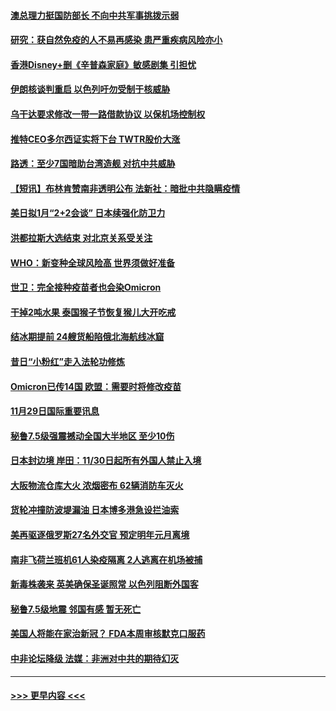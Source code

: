 #### [澳总理力挺国防部长 不向中共军事挑拨示弱](../pages/prog202/a103280631.md?t=11300601) 
#### [研究：获自然免疫的人不易再感染 患严重疾病风险亦小](../pages/prog202/a103280670.md?t=11300601) 
#### [香港Disney+删《辛普森家庭》敏感剧集 引担忧](../pages/prog202/a103280656.md?t=11300601) 
#### [伊朗核谈判重启 以色列吁勿受制于核威胁](../pages/prog202/a103280603.md?t=11300601) 
#### [乌干达要求修改一带一路借款协议 以保机场控制权](../pages/prog202/a103280577.md?t=11300601) 
#### [推特CEO多尔西证实将下台 TWTR股价大涨](../pages/prog202/a103280536.md?t=11300601) 
#### [路透：至少7国暗助台湾造舰 对抗中共威胁](../pages/prog202/a103280502.md?t=11300601) 
#### [【短讯】布林肯赞南非透明公布 法新社：暗批中共隐瞒疫情](../pages/prog202/a103280595.md?t=11300601) 
#### [美日拟1月“2+2会谈”  日本续强化防卫力](../pages/prog202/a103280522.md?t=11300601) 
#### [洪都拉斯大选结束 对北京关系受关注](../pages/prog202/a103280519.md?t=11300601) 
#### [WHO：新变种全球风险高 世界须做好准备](../pages/prog202/a103280330.md?t=11300601) 
#### [世卫：完全接种疫苗者也会染Omicron](../pages/prog202/a103280491.md?t=11300601) 
#### [干掉2吨水果 泰国猴子节恢复猴儿大开吃戒](../pages/prog202/a103280300.md?t=11300601) 
#### [结冰期提前 24艘货船陷俄北海航线冰窟](../pages/prog202/a103280318.md?t=11300601) 
#### [昔日“小粉红”走入法轮功修炼](../pages/prog202/a103280393.md?t=11300601) 
#### [Omicron已传14国 欧盟：需要时将修改疫苗](../pages/prog202/a103280323.md?t=11300601) 
#### [11月29日国际重要讯息](../pages/prog202/a103280321.md?t=11300601) 
#### [秘鲁7.5级强震撼动全国大半地区 至少10伤](../pages/prog202/a103280239.md?t=11300601) 
#### [日本封边境 岸田：11/30日起所有外国人禁止入境](../pages/prog202/a103280238.md?t=11300601) 
#### [大阪物流仓库大火 浓烟密布 62辆消防车灭火](../pages/prog202/a103280209.md?t=11300601) 
#### [货轮冲撞防波堤漏油 日本博多港急设拦油索](../pages/prog202/a103280192.md?t=11300601) 
#### [美再驱逐俄罗斯27名外交官 预定明年元月离境](../pages/prog202/a103280122.md?t=11300601) 
#### [南非飞荷兰班机61人染疫隔离 2人逃离在机场被捕](../pages/prog202/a103280099.md?t=11300601) 
#### [新毒株袭来 英美确保圣诞照常 以色列阻断外国客](../pages/prog202/a103280012.md?t=11300601) 
#### [秘鲁7.5级地震 邻国有感 暂无死亡](../pages/prog202/a103279998.md?t=11300601) 
#### [美国人将能在家治新冠？ FDA本周审核默克口服药](../pages/prog202/a103279986.md?t=11300601) 
#### [中非论坛降级 法媒：非洲对中共的期待幻灭](../pages/prog202/a103279983.md?t=11300601) 

----
#### [ >>> 更早内容 <<< ](../indexes/prog202-earlier.md)
